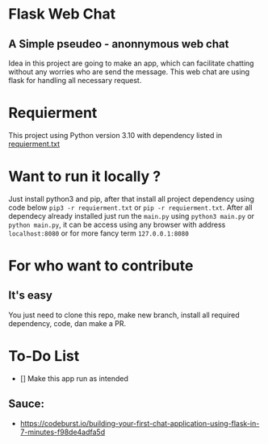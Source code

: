 # Flask Web Chat
## A Simple pseudeo - anonnymous web chat
Idea in this project are going to make an app, which can facilitate chatting without any worries who are send the message.
This web chat are using flask for handling all necessary request.

# Requierment
This project using Python version 3.10 with dependency listed in [requierment.txt](requierment.txt)

# Want to run it locally ?
Just install python3 and pip, after that install all project dependency using code below
`pip3 -r requierment.txt` or `pip -r requierment.txt`.
After all dependecy already installed just run the `main.py` using `python3 main.py` or `python main.py`, it can be access using any browser with address `localhost:8080` or for more fancy term `127.0.0.1:8080` 

# For who want to contribute
## It's easy
You just need to clone this repo, make new branch, install all required dependency, code, dan make a PR.

# To-Do List
- [] Make this app run as intended

## Sauce:
- https://codeburst.io/building-your-first-chat-application-using-flask-in-7-minutes-f98de4adfa5d